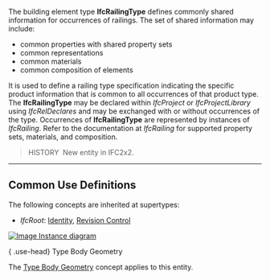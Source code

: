 The building element type **IfcRailingType** defines commonly shared information for occurrences of railings. The set of shared information may include:

* common properties with shared property sets
* common representations
* common materials
* common composition of elements

It is used to define a railing type specification indicating the specific product information that is common to all occurrences of that product type. The **IfcRailingType** may be declared within _IfcProject_ or _IfcProjectLibrary_ using _IfcRelDeclares_ and may be exchanged with or without occurrences of the type. Occurrences of **IfcRailingType** are represented by instances of _IfcRailing_. Refer to the documentation at _IfcRailing_ for supported property sets, materials, and composition.

> HISTORY&nbsp; New entity in IFC2x2.

___
## Common Use Definitions
The following concepts are inherited at supertypes:

* _IfcRoot_: [Identity](../../templates/identity.htm), [Revision Control](../../templates/revision-control.htm)

[![Image](../../../img/diagram.png)&nbsp;Instance diagram](../../../annex/annex-d/common-use-definitions/ifcrailingtype.htm)

{ .use-head}
Type Body Geometry

The [Type Body Geometry](../../templates/type-body-geometry.htm) concept applies to this entity.